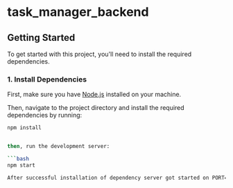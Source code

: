 # task_manager_backend

## Getting Started


To get started with this project, you'll need to install the required dependencies.

### 1. Install Dependencies

First, make sure you have [Node.js](https://nodejs.org/) installed on your machine.

Then, navigate to the project directory and install the required dependencies by running:

```bash
npm install


then, run the development server:

```bash
npm start

After successful installation of dependency server got started on PORT="5000".
